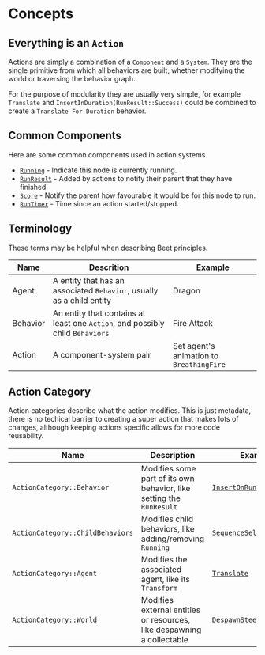 # Concepts
<!-- keep all code references in sync with docs please -->

## Everything is an `Action`

Actions are simply a combination of a `Component` and a `System`. They are the single primitive from which all behaviors are built, whether modifying the world or traversing the behavior graph.

For the purpose of modularity they are usually very simple, for example `Translate` and `InsertInDuration(RunResult::Success)` could be combined to create a `Translate For Duration` behavior.


## Common Components

Here are some common components used in action systems.

- [`Running`][running] - Indicate this node is currently running.
- [`RunResult`][run-result] - Added by actions to notify their parent that they have finished.
- [`Score`][score] - Notify the parent how favourable it would be for this node to run.
- [`RunTimer`][run-timer] - Time since an action started/stopped.



## Terminology

These terms may be helpful when describing Beet principles.

| Name     | Descrition                                                                    | Example                                  |
| -------- | ----------------------------------------------------------------------------- | ---------------------------------------- |
| Agent    | A entity that has an associated `Behavior`, usually as a child entity         | Dragon                                   |
| Behavior | An entity that contains at least one `Action`, and possibly child `Behaviors` | Fire Attack                              |
| Action   | A component-system pair                                                       | Set agent's animation to `BreathingFire` |

## Action Category

Action categories describe what the action modifies. This is just metadata, there is no techical barrier to creating a super action that makes lots of changes, although keeping actions specific allows for more code reusability.

| Name                             | Description                                                            | Example                                      |
| -------------------------------- | ---------------------------------------------------------------------- | -------------------------------------------- |
| `ActionCategory::Behavior`       | Modifies some part of its own behavior, like setting the `RunResult`   | [`InsertOnRun<RunResult>`][run-result]       |
| `ActionCategory::ChildBehaviors` | Modifies child behaviors, like adding/removing `Running`               | [`SequenceSelector`][sequence]               |
| `ActionCategory::Agent`          | Modifies the associated agent, like its `Transform`                    | [`Translate`][translate]                     |
| `ActionCategory::World`          | Modifies external entities or resources, like despawning a collectable | [`DespawnSteerTarget`][despawn-steer-target] |

[translate]:https://github.com/mrchantey/beet/blob/main/crates/beet_core/src/core_module/translate.rs
[score-selector]:https://github.com/mrchantey/beet/blob/main/crates/beet_ecs/src/ecs_module/selectors/score_selector.rs
[sequence]:https://github.com/mrchantey/beet/blob/main/crates/beet_ecs/src/ecs_module/selectors/sequence_selector.rs
[despawn-steer-target]::https://github.com/mrchantey/beet/blob/main/crates/beet_core/src/steering/steering_actions/despawn_steer_target.rs
[score-steer-target]:https://github.com/mrchantey/beet/blob/main/crates/beet_core/src/steering/steering_actions/score_steer_target.rs

[running]:https://github.com/mrchantey/beet/blob/84047347bd0f1ca371503718d5cb0a0dd265709f/crates/beet_ecs/src/node/running.rs#L12-L13
[run-result]:https://github.com/mrchantey/beet/blob/84047347bd0f1ca371503718d5cb0a0dd265709f/crates/beet_ecs/src/node/running.rs#L32
[score]:https://github.com/mrchantey/beet/blob/84047347bd0f1ca371503718d5cb0a0dd265709f/crates/beet_ecs/src/node/score.rs#L32
[run-timer]:https://github.com/mrchantey/beet/blob/84047347bd0f1ca371503718d5cb0a0dd265709f/crates/beet_ecs/src/node/run_timer.rs
